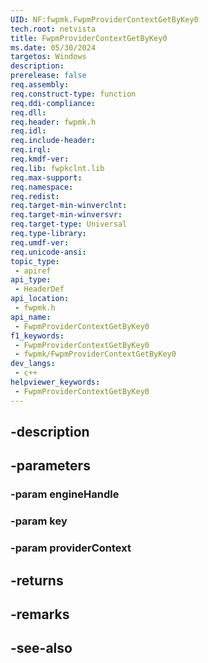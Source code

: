 ```yaml
---
UID: NF:fwpmk.FwpmProviderContextGetByKey0
tech.root: netvista
title: FwpmProviderContextGetByKey0
ms.date: 05/30/2024
targetos: Windows
description: 
prerelease: false
req.assembly: 
req.construct-type: function
req.ddi-compliance: 
req.dll: 
req.header: fwpmk.h
req.idl: 
req.include-header: 
req.irql: 
req.kmdf-ver: 
req.lib: fwpkclnt.lib
req.max-support: 
req.namespace: 
req.redist: 
req.target-min-winverclnt: 
req.target-min-winversvr: 
req.target-type: Universal
req.type-library: 
req.umdf-ver: 
req.unicode-ansi: 
topic_type:
 - apiref
api_type:
 - HeaderDef
api_location:
 - fwpmk.h
api_name:
 - FwpmProviderContextGetByKey0
f1_keywords:
 - FwpmProviderContextGetByKey0
 - fwpmk/FwpmProviderContextGetByKey0
dev_langs:
 - c++
helpviewer_keywords:
 - FwpmProviderContextGetByKey0
---
```


## -description

## -parameters

### -param engineHandle

### -param key

### -param providerContext

## -returns

## -remarks

## -see-also

